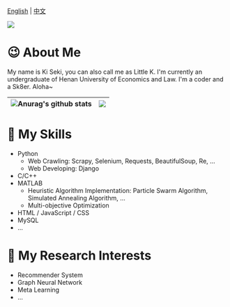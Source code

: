 [English](./README.md) | [中文](./README_zh.md)

![](https://komarev.com/ghpvc/?username=Ki-Seki)

# 😉 About Me

My name is Ki Seki, you can also call me as Little K. I'm currently an undergraduate of Henan University of Economics and Law. I'm a coder and a Sk8er. Aloha~

| <img align="center" src="https://github-readme-stats.vercel.app/api?username=Ki-Seki&show_icons=true&include_all_commits=true&theme=buefy&hide_border=true" alt="Anurag's github stats" /> | <img align="center" src="https://github-readme-stats.vercel.app/api/top-langs/?username=Ki-Seki&layout=compact&theme=buefy&hide_border=true&hide=CSS,SCSS" /> |
| ------------- | ------------- |

# 🔧 My Skills

- Python
  - Web Crawling: Scrapy, Selenium, Requests, BeautifulSoup, Re, ...
  - Web Developing: Django
- C/C++
- MATLAB
  - Heuristic Algorithm Implementation: Particle Swarm Algorithm, Simulated Annealing Algorithm, ...
  - Multi-objective Optimization
- HTML / JavaScript / CSS
- MySQL
- ...

# 🔬 My Research Interests

- Recommender System
- Graph Neural Network
- Meta Learning
- ...

</p>
</details>
